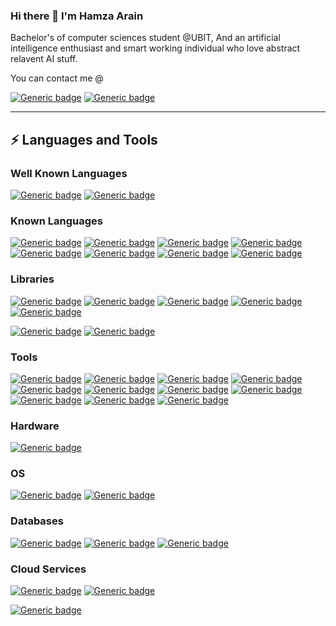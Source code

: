 ### Hi there 👋 I'm Hamza Arain

Bachelor's of computer sciences student @UBIT, And an artificial intelligence enthusiast and smart working individual who love abstract relavent AI stuff.

You can contact me @ 

[![Generic badge](https://img.shields.io/badge/Gmail-D14836?style=for-the-badge&logo=gmail&logoColor=white)]()
[![Generic badge](https://img.shields.io/badge/LinkedIn-0077B5?style=for-the-badge&logo=linkedin&logoColor=white)]()
<!-- twitter
https://img.shields.io/badge/Twitter-1DA1F2?style=for-the-badge&logo=twitter&logoColor=white -->

<!-- github
	https://img.shields.io/badge/GitHub-100000?style=for-the-badge&logo=github&logoColor=white -->

<!-- kaggle
https://img.shields.io/badge/Kaggle-20BEFF?style=for-the-badge&logo=Kaggle&logoColor=white -->

---
## ⚡ Languages and Tools

### Well Known Languages
[![Generic badge](https://img.shields.io/badge/Python-3776AB?style=for-the-badge&logo=python&logoColor=white)]()  [![Generic badge](https://img.shields.io/badge/Java-ED8B00?style=for-the-badge&logo=java&logoColor=white)]()


### Known Languages
[![Generic badge](https://img.shields.io/badge/C%23-239120?style=for-the-badge&logo=c-sharp&logoColor=white)]() [![Generic badge](https://img.shields.io/badge/C-00599C?style=for-the-badge&logo=c&logoColor=white)]() [![Generic badge](https://img.shields.io/badge/Rust-000000?style=for-the-badge&logo=rust&logoColor=white)]() [![Generic badge](https://img.shields.io/badge/JavaScript-323330?style=for-the-badge&logo=javascript&logoColor=F7DF1E)]() [![Generic badge](https://img.shields.io/badge/Markdown-000000?style=for-the-badge&logo=markdown&logoColor=white)]()
[![Generic badge](https://img.shields.io/badge/HTML5-E34F26?style=for-the-badge&logo=html5&logoColor=white)]()
[![Generic badge](https://img.shields.io/badge/CSS3-1572B6?style=for-the-badge&logo=css3&logoColor=white)]() [![Generic badge](https://img.shields.io/badge/Bootstrap-563D7C?style=for-the-badge&logo=bootstrap&logoColor=white)]()

<!-- c++
https://img.shields.io/badge/C%2B%2B-00599C?style=for-the-badge&logo=c%2B%2B&logoColor=white -->

<!-- dart
https://img.shields.io/badge/Dart-0175C2?style=for-the-badge&logo=dart&logoColor=white -->

<!-- kotlin
https://img.shields.io/badge/Kotlin-0095D5?&style=for-the-badge&logo=kotlin&logoColor=white -->

### Libraries
[![Generic badge](https://img.shields.io/badge/TensorFlow-FF6F00?style=for-the-badge&logo=TensorFlow&logoColor=white)]()
[![Generic badge](https://img.shields.io/badge/scikit_learn-F7931E?style=for-the-badge&logo=scikit-learn&logoColor=white)]()
[![Generic badge](https://img.shields.io/badge/Keras-D00000?style=for-the-badge&logo=Keras&logoColor=white)]()
[![Generic badge](https://img.shields.io/badge/Numpy-777BB4?style=for-the-badge&logo=numpy&logoColor=white)]()
[![Generic badge](https://img.shields.io/badge/Pandas-2C2D72?style=for-the-badge&logo=pandas&logoColor=white)]()

[![Generic badge](https://img.shields.io/badge/Plotly-239120?style=for-the-badge&logo=plotly&logoColor=white)]()
[![Generic badge](https://img.shields.io/badge/PyTorch-EE4C2C?style=for-the-badge&logo=PyTorch&logoColor=white)]()
<!-- [![Generic badge]()]()
[![Generic badge]()]()
[![Generic badge]()]()
 -->

### Tools
[![Generic badge](https://img.shields.io/badge/Django-092E20?style=for-the-badge&logo=django&logoColor=white)]() [![Generic badge](https://img.shields.io/badge/Flask-000000?style=for-the-badge&logo=flask&logoColor=white)]() 
[![Generic badge](https://img.shields.io/badge/Docker-2CA5E0?style=for-the-badge&logo=docker&logoColor=white)]() [![Generic badge](https://img.shields.io/badge/kubernetes-326ce5.svg?&style=for-the-badge&logo=kubernetes&logoColor=white)]()
[![Generic badge](https://img.shields.io/badge/OpenCV-27338e?style=for-the-badge&logo=OpenCV&logoColor=white)]()
[![Generic badge](https://img.shields.io/badge/OpenGL-FFFFFF?style=for-the-badge&logo=opengl)]()
[![Generic badge](https://img.shields.io/badge/conda-342B029.svg?&style=for-the-badge&logo=anaconda&logoColor=white)]()
[![Generic badge](https://img.shields.io/badge/Git-F05032?style=for-the-badge&logo=git&logoColor=white)]()
[![Generic badge](	https://img.shields.io/badge/Postman-FF6C37?style=for-the-badge&logo=Postman&logoColor=white)]()
[![Generic badge](https://img.shields.io/badge/Xampp-F37623?style=for-the-badge&logo=xampp&logoColor=white)]()
[![Generic badge](https://img.shields.io/badge/Qt-41CD52?style=for-the-badge&logo=qt&logoColor=white)]()



### Hardware
[![Generic badge](https://img.shields.io/badge/RASPBERRY%20PI-C51A4A.svg?&style=for-the-badge&logo=raspberry%20pi&logoColor=white)]()

### OS 
[![Generic badge](https://img.shields.io/badge/Ubuntu-E95420?style=for-the-badge&logo=ubuntu&logoColor=white)]()
[![Generic badge](https://img.shields.io/badge/Kali_Linux-557C94?style=for-the-badge&logo=kali-linux&logoColor=white)]()


### Databases
[![Generic badge](https://img.shields.io/badge/MySQL-00000F?style=for-the-badge&logo=mysql&logoColor=white)]()
[![Generic badge](https://img.shields.io/badge/MongoDB-4EA94B?style=for-the-badge&logo=mongodb&logoColor=white)]()
[![Generic badge](https://img.shields.io/badge/SQLite-07405E?style=for-the-badge&logo=sqlite&logoColor=white)]()

<!-- gressql
[![Generic badge](	https://img.shields.io/badge/PostgreSQL-316192?style=for-the-badge&logo=postgresql&logoColor=white)]() -->

<!-- ### Mobile Framework
[![Generic badge](https://img.shields.io/badge/Flutter-02569B?style=for-the-badge&logo=flutter&logoColor=white)]() -->



### Cloud Services
[![Generic badge](https://img.shields.io/badge/Heroku-430098?style=for-the-badge&logo=heroku&logoColor=white)]()
[![Generic badge](https://img.shields.io/badge/Amazon_AWS-232F3E?style=for-the-badge&logo=amazon-aws&logoColor=white)]()

[![Generic badge](https://img.shields.io/badge/Google_Cloud-4285F4?style=for-the-badge&logo=google-cloud&logoColor=white)]()


<!-- [![Generic badge]()]()
[![Generic badge]()]() -->

